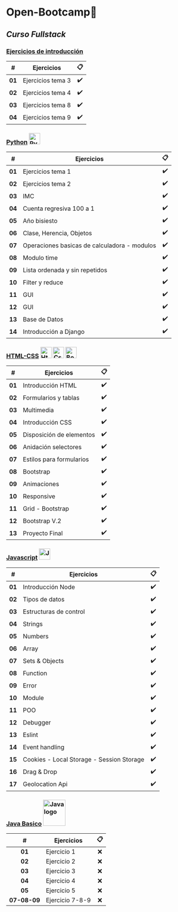 # Open-Bootcamp📌 

## _Curso Fullstack_


### [Ejercicios de introducción](https://github.com/JGRoldan/Open-Bootcamp/tree/main/EjerciciosDeIntroduccion)

| # | Ejercicios | :clipboard: |
| :--: | :--: | :--: |
| **01**  | Ejercicios tema 3 | :heavy_check_mark: |
| **02**  | Ejercicios tema 4  | :heavy_check_mark: |
| **03**  | Ejercicios tema 8  | :heavy_check_mark: |
| **04**  | Ejercicios tema 9  | :heavy_check_mark: |


### [Python](https://github.com/JGRoldan/Open-Bootcamp/tree/main/Python)  <img src="https://user-images.githubusercontent.com/71336562/217598315-24851986-a2de-4e42-8d88-00c79a6e1cba.png" alt="Python logo" style="width: 30px; height: 30px;"/>

| # | Ejercicios | :clipboard: |
| :--: | -- | :--: |
| **01**  | Ejercicios tema 1 | :heavy_check_mark: |
| **02**  | Ejercicios tema 2  | :heavy_check_mark: |
| **03**  | IMC  | :heavy_check_mark: |
| **04**  | Cuenta regresiva 100 a 1  | :heavy_check_mark: |
| **05**  | Año bisiesto  | :heavy_check_mark: |
| **06**  | Clase, Herencia, Objetos  | :heavy_check_mark: |
| **07**  | Operaciones basicas de calculadora - modulos  | :heavy_check_mark: |
| **08**  | Modulo time  | :heavy_check_mark: |
| **09**  | Lista ordenada y sin repetidos  | :heavy_check_mark: |
| **10**  | Filter y reduce  | :heavy_check_mark: |
| **11**  | GUI  | :heavy_check_mark: |
| **12**  | GUI  | :heavy_check_mark: |
| **13**  | Base de Datos  | :heavy_check_mark: |
| **14**  | Introducción a Django  | :heavy_check_mark: |


### [HTML-CSS](https://github.com/JGRoldan/Open-Bootcamp/tree/main/Html-css)  <img src="https://user-images.githubusercontent.com/71336562/217598861-54088bbd-fc43-4aaa-afb7-1a7c2d91e3d2.png" alt="Html logo" style="width: 30px; height: 30px;"/>  <img src="https://user-images.githubusercontent.com/71336562/217598865-53d4f7ab-a030-4842-8100-742d4c134f93.svg" alt="Css logo" style="width: 30px; height: 30px;"/>  <img src="https://user-images.githubusercontent.com/71336562/217598874-17a22587-6468-45fa-8511-87c933f23cff.svg" alt="Bootstrap logo" style="width: 30px; height: 30px;"/>

| # | Ejercicios | :clipboard: |
| :--: | -- | :--: |
| **01**  | Introducción HTML | :heavy_check_mark: |
| **02**  | Formularios y tablas  | :heavy_check_mark: |
| **03**  | Multimedia  | :heavy_check_mark: |
| **04**  | Introducción CSS  | :heavy_check_mark: |
| **05**  | Disposición de elementos  | :heavy_check_mark: |
| **06**  | Anidación selectores  | :heavy_check_mark: |
| **07**  | Estilos para formularios  | :heavy_check_mark: |
| **08**  | Bootstrap  | :heavy_check_mark: |
| **09**  | Animaciones  | :heavy_check_mark: |
| **10**  | Responsive  | :heavy_check_mark: |
| **11**  | Grid - Bootstrap  | :heavy_check_mark: |
| **12**  | Bootstrap V.2  | :heavy_check_mark: |
| **13**  | Proyecto Final  | :heavy_check_mark: |


### [Javascript](https://github.com/JGRoldan/Open-Bootcamp/tree/main/Javascript)  <img src="https://user-images.githubusercontent.com/71336562/217598871-d4d06e6a-bcdb-4b26-898d-d5c147e71bb7.png" alt="Javascript logo" style="width: 30px; height: 30px;"/>  

| # | Ejercicios | :clipboard: |
| :--: | -- | :--: |
| **01**  | Introducción Node| :heavy_check_mark: |
| **02**  | Tipos de datos  | :heavy_check_mark: |
| **03**  | Estructuras de control  | :heavy_check_mark: |
| **04**  | Strings  | :heavy_check_mark: |
| **05**  | Numbers  | :heavy_check_mark: |
| **06**  | Array  | :heavy_check_mark: |
| **07**  | Sets & Objects  | :heavy_check_mark: |
| **08**  | Function  | :heavy_check_mark: |
| **09**  | Error  | :heavy_check_mark: |
| **10**  | Module  | :heavy_check_mark: |
| **11**  | POO  | :heavy_check_mark: |
| **12**  | Debugger  | :heavy_check_mark: |
| **13**  | Eslint  | :heavy_check_mark: |
| **14**  | Event handling  | :heavy_check_mark: |
| **15**  | Cookies - Local Storage - Session Storage   | :heavy_check_mark: |
| **16**  | Drag & Drop  | :heavy_check_mark: |
| **17**  | Geolocation Api  | :heavy_check_mark: |


### [Java Basico]()  <img src="https://user-images.githubusercontent.com/71336562/217598872-31331ae0-92d3-4283-86cd-1be7714e8769.png" alt="Java logo" style="width: 60px; height: 70px;"/>

| # | Ejercicios | :clipboard: |
| :--: | -- | :--: |
| **01**  | Ejercicio 1| :x: |
| **02**  | Ejercicio 2  | :x: |
| **03**  | Ejercicio 3  | :x: |
| **04**  | Ejercicio 4  | :x: |
| **05**  | Ejercicio 5  | :x: |
| **07-08-09**  | Ejercicio 7-8-9  | :x: |